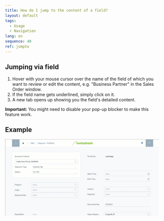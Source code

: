 ```yaml
---
title: How do I jump to the content of a field?
layout: default
tags:
  - Usage
  - Navigation
lang: en
sequence: 40
ref: jumpto
---
```


## Jumping via field

1. Hover with your mouse cursor over the name of the field of which you want to review or edit the content, e.g. "Business Partner" in the Sales Order window.
1. If the field name gets underlined, simply click on it.
1. A new tab opens up showing you the field's detailed content.

**Important:** You might need to disable your pop-up blocker to make this feature work.

## Example

![](assets/jumpto.gif)
